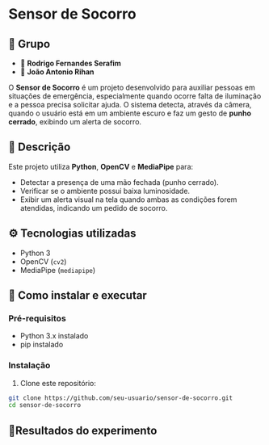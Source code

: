 # Sensor de Socorro
## 👥 Grupo
- 👤 **Rodrigo Fernandes Serafim**  
- 👤 **João Antonio Rihan**

O **Sensor de Socorro** é um projeto desenvolvido para auxiliar pessoas em situações de emergência, especialmente quando ocorre falta de iluminação e a pessoa precisa solicitar ajuda. O sistema detecta, através da câmera, quando o usuário está em um ambiente escuro e faz um gesto de **punho cerrado**, exibindo um alerta de socorro.

## 📌 Descrição

Este projeto utiliza **Python**, **OpenCV** e **MediaPipe** para:

- Detectar a presença de uma mão fechada (punho cerrado).
- Verificar se o ambiente possui baixa luminosidade.
- Exibir um alerta visual na tela quando ambas as condições forem atendidas, indicando um pedido de socorro.

## ⚙️ Tecnologias utilizadas

- Python 3
- OpenCV (`cv2`)
- MediaPipe (`mediapipe`)


## 🚀 Como instalar e executar

### Pré-requisitos

- Python 3.x instalado
- pip instalado

### Instalação

1. Clone este repositório:

```bash
git clone https://github.com/seu-usuario/sensor-de-socorro.git
cd sensor-de-socorro
```
## 🚩Resultados do experimento 

